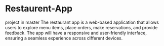# Restaurent-App
project in master
The restaurant app is a web-based application that allows users to explore menu items, place orders, make reservations, and provide feedback. The app will have a responsive and user-friendly interface, ensuring a seamless experience across different devices.
